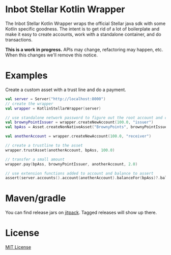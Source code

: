 # Inbot Stellar Kotlin Wrapper

The Inbot Stellar Kotlin Wrapper wraps the official Stellar java sdk with some Kotlin specific goodness. The intent is to get rid of a lot of boilerplate and make it easy to create accounts, work with a standalone container, and do transactions.

**This is a work in progress.** APIs may change, refactoring may happen, etc. When this changes we'll remove this notice.

# Examples

Create a custom asset with a trust line and do a payment.

```kotlin
val server = Server("http://localhost:8000")
// create the wrapper
val wrapper = KotlinStellarWrapper(server)

// use standalone network password to figure out the root account and create an account
val brownyPointIssuer = wrapper.createNewAccount(100.0, "issuer")
val bpAss = Asset.createNonNativeAsset("BrownyPoints", brownyPointIssuer)

val anotherAccount = wrapper.createNewAccount(100.0, "receiver")

// create a trustline to the asset
wrapper.trustAsset(anotherAccount, bpAss, 100.0)

// transfer a small amount
wrapper.pay(bpAss, brownyPointIssuer, anotherAccount, 2.0)

// use extension functions added to account and balance to assert
assert(server.accounts().account(anotherAccount).balanceFor(bpAss)?.balanceAmount()).isEqualTo(2.0)

```

# Maven/gradle

You can find release jars on [jitpack](https://jitpack.io/#Inbot/inbot-stellar-kotlin-wrapper). Tagged releases will show up there.

# License

[MIT License](LICENSE)

